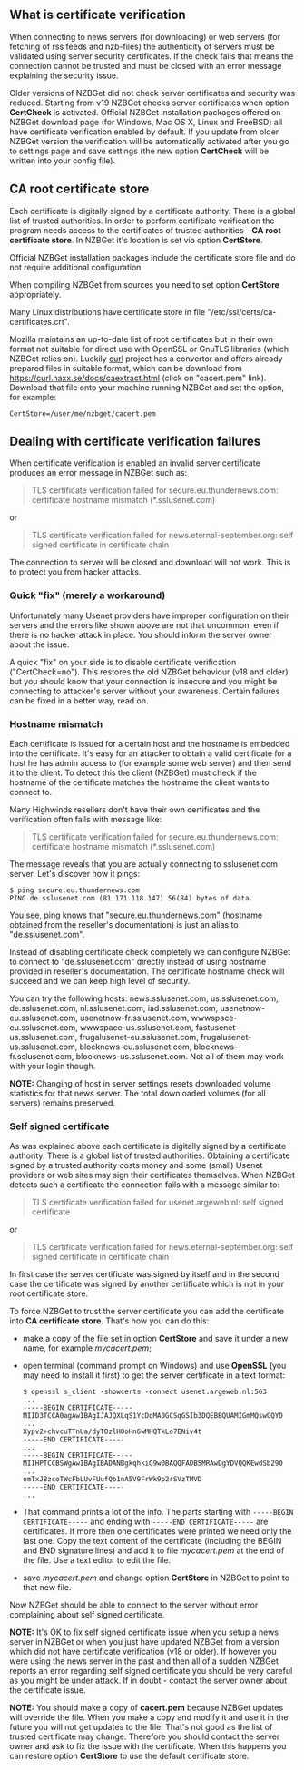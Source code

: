 ---
---
## What is certificate verification
When connecting to news servers (for downloading) or web servers (for fetching of rss feeds and nzb-files) the authenticity of servers must be validated using server security certificates. If the check fails that means the connection cannot be trusted and must be closed with an error message explaining the security issue.

Older versions of NZBGet did not check server certificates and security was reduced. Starting from v19 NZBGet checks server certificates when option **CertCheck** is activated. Official NZBGet installation packages offered on NZBGet download page (for Windows, Mac OS X, Linux and FreeBSD) all have certificate verification enabled by default. If you update from older NZBGet version the verification will be automatically activated after you go to settings page and save settings (the new option **CertCheck** will be written into your config file).

## CA root certificate store
Each certificate is digitally signed by a certificate authority. There is a global list of trusted authorities. In order to perform certificate verification the program needs access to the certificates of trusted authorities -  **CA root certificate store**. In NZBGet it's location is set via option **CertStore**.

Official NZBGet installation packages include the certificate store file and do not require additional configuration.

When compiling NZBGet from sources you need to set option **CertStore** appropriately.

Many Linux distributions have certificate store in file "/etc/ssl/certs/ca-certificates.crt".

Mozilla maintains an up-to-date list of root certificates but in their own format not suitable for direct use with OpenSSL or GnuTLS libraries (which NZBGet relies on). Luckily [curl](https://curl.haxx.se) project has a convertor and offers already prepared files in suitable format, which can be download from https://curl.haxx.se/docs/caextract.html (click on "cacert.pem" link). Download that file onto your machine running NZBGet and set the option, for example:

    CertStore=/user/me/nzbget/cacert.pem

## Dealing with certificate verification failures
When certificate verification is enabled an invalid server certificate produces an error message in NZBGet such as:

> TLS certificate verification failed for secure.eu.thundernews.com: certificate hostname mismatch (*.sslusenet.com)

or

> TLS certificate verification failed for news.eternal-september.org: self signed certificate in certificate chain

The connection to server will be closed and download will not work. This is to protect you from hacker attacks.

### Quick "fix" (merely a workaround)
Unfortunately many Usenet providers have improper configuration on their servers and the errors like shown above are not that uncommon, even if there is no hacker attack in place. You should inform the server owner about the issue.

A quick "fix" on your side is to disable certificate verification ("CertCheck=no"). This restores the old NZBGet behaviour (v18 and older) but you should know that your connection is insecure and you might be connecting to attacker's server without your awareness. Certain failures can be fixed in a better way, read on.

### Hostname mismatch
Each certificate is issued for a certain host and the hostname is embedded into the certificate. It's easy for an attacker to obtain a valid certificate for a host he has admin access to (for example some web server) and then send it to the client. To detect this the client (NZBGet) must check if the hostname of the certificate matches the hostname the client wants to connect to.

Many Highwinds resellers don't have their own certificates and the verification often fails with message like:

> TLS certificate verification failed for secure.eu.thundernews.com: certificate hostname mismatch (*.sslusenet.com)

The message reveals that you are actually connecting to sslusenet.com server. Let's discover how it pings:

    $ ping secure.eu.thundernews.com
    PING de.sslusenet.com (81.171.118.147) 56(84) bytes of data.

You see, ping knows that "secure.eu.thundernews.com" (hostname obtained from the reseller's documentation) is just an alias to "de.sslusenet.com".

Instead of disabling certificate check completely we can configure NZBGet to connect to "de.sslusenet.com" directly instead of using hostname provided in reseller's documentation. The certificate hostname check will succeed and we can keep high level of security.

You can try the following hosts: news.sslusenet.com, us.sslusenet.com, de.sslusenet.com, nl.sslusenet.com, iad.sslusenet.com, usenetnow-eu.sslusenet.com, usenetnow-fr.sslusenet.com, wwwspace-eu.sslusenet.com, wwwspace-us.sslusenet.com, fastusenet-us.sslusenet.com, frugalusenet-eu.sslusenet.com, frugalusenet-us.sslusenet.com, blocknews-eu.sslusenet.com, blocknews-fr.sslusenet.com, blocknews-us.sslusenet.com. Not all of them may work with your login though.

**NOTE:** Changing of host in server settings resets downloaded volume statistics for that news server. The total downloaded volumes (for all servers) remains preserved.

### Self signed certificate
As was explained above each certificate is digitally signed by a certificate authority. There is a global list of trusted authorities. Obtaining a certificate signed by a trusted authority costs money and some (small) Usenet providers or web sites may sign their certificates themselves. When NZBGet detects such a certificate the connection fails with a message similar to:

> TLS certificate verification failed for usenet.argeweb.nl: self signed certificate

or 

> TLS certificate verification failed for news.eternal-september.org: self signed certificate in certificate chain

In first case the server certificate was signed by itself and in the second case the certificate was signed by another certificate which is not in your root certificate store.

To force NZBGet to trust the server certificate you can add the certificate into **CA certificate store**. That's how you can do this:
- make a copy of the file set in option **CertStore** and save it under a new name, for example *mycacert.pem*;
- open terminal (command prompt on Windows) and use **OpenSSL** (you may need to install it first) to get the server certificate in a text format:

    ```shell
    $ openssl s_client -showcerts -connect usenet.argeweb.nl:563
    ...
    -----BEGIN CERTIFICATE-----
    MIID3TCCA0agAwIBAgIJAJQXLqS1YcDqMA0GCSqGSIb3DQEBBQUAMIGmMQswCQYD
    ...
    Xypv2+chvcuTTnUa/dyTOzlHOoHn6wMHQTkLo7ENiv4t
    -----END CERTIFICATE-----
    ...
    -----BEGIN CERTIFICATE-----
    MIIHPTCCBSWgAwIBAgIBADANBgkqhkiG9w0BAQQFADB5MRAwDgYDVQQKEwdSb290
    ...
    omTxJBzcoTWcFbLUvFUufQb1nA5V9FrWk9p2rSVzTMVD
    -----END CERTIFICATE-----
    ...
    ```

- That command prints a lot of the info. The parts starting with `-----BEGIN CERTIFICATE-----` and ending with `-----END CERTIFICATE-----` are certificates. If more then one certificates were printed we need only the last one. Copy the text content of the certificate (including the BEGIN and END signature lines) and add it to file *mycacert.pem* at the end of the file. Use a text editor to edit the file.
- save *mycacert.pem* and change option **CertStore** in NZBGet to point to that new file.

Now NZBGet should be able to connect to the server without error complaining about self signed certificate.

**NOTE:** It's OK to fix self signed certificate issue when you setup a news server in NZBGet or when you just have updated NZBGet from a version which did not have certificate verification (v18 or older). If however you were using the news server in the past and then all of a sudden NZBGet reports an error regarding self signed certificate you should be very careful as you might be under attack. If in doubt - contact the server owner about the certificate issue.

**NOTE:** You should make a copy of **cacert.pem** because NZBGet updates will override the file. When you make a copy and modify it and use it in the future you will not get updates to the file. That's not good as the list of trusted certificate may change. Therefore you should contact the server owner and ask to fix the issue with the certificate. When this happens you can restore option **CertStore** to use the default certificate store.